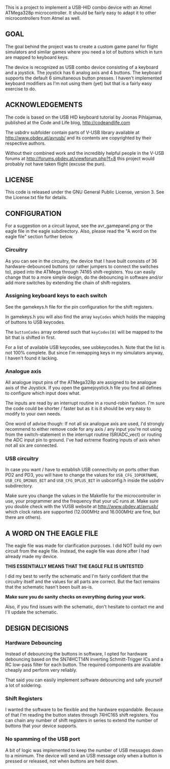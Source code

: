 This is a project to implement a USB-HID combo device with an Atmel ATMega328p
microcontroller. It should be fairly easy to adapt it to other microcontrollers
from Atmel as well.

## GOAL 
The goal behind the project was to create a custom game panel for flight 
simulators and similar games where you need a lot of buttons which in turn are 
mapped to keyboard keys.

The device is recognized as USB combo device consisting of a keyboard and a 
joystick. The joystick has 6 analog axis and 4 buttons. The keyboard supports
the default 6 simultaneous button presses. I haven't implemented keyboard
modifiers as I'm not using them (yet) but that is a fairly easy exercise to do.

## ACKNOWLEDGEMENTS 
The code is based on the USB HID keyboard tutorial by Joonas Pihlajamaa, 
published at the Code and Life blog, http://codeandlife.com

The usbdrv subfolder contain parts of V-USB library available at 
http://www.obdev.at/avrusb/ and its contents are copyrighted by their 
respective authors. 

Without their combined work and the incredibly helpful people in the V-USB 
forums at http://forums.obdev.at/viewforum.php?f=8 this project would 
probably not have taken flight (excuse the pun). 

## LICENSE 
This code is released under the GNU General Public License, version 3. See 
the License.txt file for details.

## CONFIGURATION 
For a suggestion on a circuit layout, see the avr_gamepanel.png or the 
eagle file in the eagle subdirectory. Also, please read the "A word on the 
eagle file" section further below.

### Circuitry
As you can see in the circuitry, the device that I have built consists
of 36 hardware-debounced buttons (or rather jumpers to connect the switches
to), piped into the ATMega through 74165 shift-registers. You can easily
change that to a more simple design, do the debouncing in software and/or
add more switches by extending the chain of shift-registers.

### Assigning keyboard keys to each switch
See the gamekeys.h file for the pin configuration for the shift registers.

In gamekeys.h you will also find the array `keyCodes` which holds the
mapping of buttons to USB keycodes. 

The `buttonCodes` array ordered such that `keyCodes[0]` will be mapped to the
bit that is shifted in first. 

For a list of available USB keycodes, see usbkeycodes.h. Note that the list
is not 100% complete. But since I'm remapping keys in my simulators anyway,
I haven't found it lacking.

### Analogue axis
All analogue input pins of the ATMega328p are assigned to be analogue axis
of the Joystick. If you open the gamejoystick.h file you find all defines 
to configure which input does what.

The inputs are read by an interrupt routine in a round-robin fashion. I'm
sure the code could be shorter / faster but as it is it should be very easy
to modify to your own needs.

One word of advise though: If not all six analogue axis are used, I'd strongly
recommend to either remove code for any axis / any input you're not using 
from the switch-statement in the interrupt routine ISR(ADC_vect) or routing
the ADC input pin to ground. I've had extreme floating inputs of axis when 
not all six are connected.

### USB circuitry 
In case you want / have to establish USB connectivity on ports other than 
PD2 and PD3, you will have to change the values for `USB_CFG_IOPORTNAME`,
`USB_CFG_DMINUS_BIT` and `USB_CFG_DPLUS_BIT` in usbconfig.h inside the usbdrv 
subdirectory.

Make sure you change the values in the Makefile for the microcontroller in 
use, your programmer and the frequency that your uC runs at. Make sure you 
double check with the VUSB website at http://www.obdev.at/avrusb/ which clock 
rates are supported (12.000MHz and 16.000MHz are fine, but there are others).

## A WORD ON THE EAGLE FILE 
The eagle file was made for clarification purposes. I did NOT build my own
circuit from the eagle file. Instead, the eagle file was done after I had 
already made my device.

**THIS ESSENTIALLY MEANS THAT THE EAGLE FILE IS UNTESTED**

I did my best to verify the schematic and I'm fairly confident that the 
circuitry itself and the values for all parts are correct. But the fact remains
that the schematic hasn't been built as-is. 

**Make sure you do sanity checks on everything during your work.**

Also, if you find issues with the schematic, don't hesitate to contact me
and I'll update the schematic.

## DESIGN DECISIONS 
### Hardware Debouncing
Instead of debouncing the buttons in software, I opted for hardware
debouncing based on the SN74HCT14N inverting Schmitt-Trigger ICs and a RC
low-pass filter for each button. The required components are available 
cheaply and perform very reliably.

That said you can easily implement software debouncing and safe yourself a 
lot of soldering.

### Shift Registers
I wanted the software to be flexible and the hardware expandable. Because of 
that I'm reading the button states through 74HC165 shift registers. You can 
chain any number of shift registers in series to extend the number of buttons 
that your device supports.

### No spamming of the USB port
A bit of logic was implemented to keep the number of USB messages down to
a minimum. The device will send an USB message only when a button is pressed
or released, not when buttons are held down.

